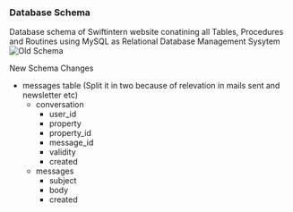### Database Schema ###
Database schema of Swiftintern website conatining all Tables, Procedures and Routines using MySQL as Relational Database Management Sysytem
![Old Schema](https://github.com/Swiftintern/DBSchema/blob/master/swiftintern.png?raw=true)

New Schema Changes
- messages table (Split it in two because of relevation in mails sent and newsletter etc)
    - conversation
        - user_id
        - property
        - property_id
        - message_id
        - validity
        - created
    - messages
        - subject
        - body
        - created